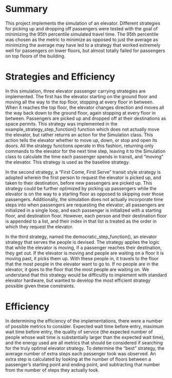 # Summary
This project implements the simulation of an elevator. Different strategies for picking up and dropping off passengers were tested with the goal of minimizing the 95th percentile simulated travel time. The 95th percentile was chosen as the metric to minimize as opposed to just the average as minimizing the average may have led to a strategy that worked extremely well for passengers on lower floors, but almost totally failed for passengers on top floors of the building.

# Strategies and Efficiency
In this simulation, three elevator passenger carrying strategies are implemented. The first has the elevator starting on the ground floor and moving all the way to the top floor, stopping at every floor in between. When it reaches the top floor, the elevator changes direction and moves all the way back down to the ground floor, again stopping at every floor in between. Passengers are picked up and dropped off at their destinations as space permits. This strategy was implemented in the example_strategy_step_function() function which does not actually move the elevator, but rather returns an action for the Simulation class. This action tells the elevator whether to move up, down, or stop and open its doors. All the strategy functions operate in this fashion, returning only commands to the elevator for the next time step, leaving it to the Simulation class to calculate the time each passenger spends in transit, and “moving” the elevator. This strategy is used as the baseline strategy.

In the second strategy, a “First Come, First Serve” transit style strategy is adopted wherein the first person to request the elevator is picked up, and taken to their destination, before new passengers are picked up. This strategy could be further optimized by picking up passengers while the elevator is on the way to a starting floor as opposed to skipping over those passengers. Additionally, the simulation does not actually incorporate time steps into when passengers are requesting the elevator; all passengers are initialized in a single loop, and each passenger is initialized with a starting floor, and destination floor. However, each person and their destination floor is appended to a list, and their index in that list is treated as the order in which they request the elevator.

In the third strategy, named the democratic_step_function(), an elevator strategy that serves the people is devised. The strategy applies the logic that while the elevator is moving, if a passenger reaches their destination, they get out. If the elevator is moving and people are waiting on a floor it is moving past, it picks them up. With these people in, it travels to the floor that the most people in the elevator want to go to. If no people are in the elevator, it goes to the floor that the most people are waiting on. We understand that this strategy would be difficultly to implement with standard elevator hardware, but wanted to develop the most efficient strategy possible given these constraints.

# Efficiency
In determining the efficiency of the implementations, there were a number of possible metrics to consider. Expected wait time before entry, maximum wait time before entry, the quality of service (the expected number of people whose wait time is substantially larger than the expected wait time), and the energy used are all metrics that should be considered if searching for the truly optimal elevator strategy. To determine the “best” strategy, the average number of extra steps each passenger took was observed. An extra step is calculated by looking at the number of floors between a passenger’s starting point and ending point, and subtracting that number from the number of steps they actually took.
